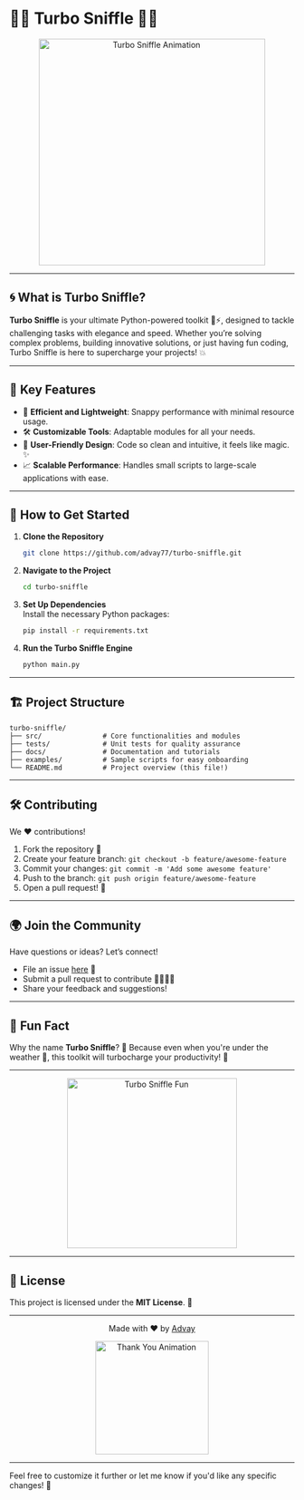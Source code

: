 # 🚀🌟 Turbo Sniffle 🌟🚀  

<p align="center">
  <img src="https://media.giphy.com/media/3o6ZsYm5P38NvUWrDi/giphy.gif" alt="Turbo Sniffle Animation" width="400"/>
</p>

---

## 🌀 What is Turbo Sniffle?  

**Turbo Sniffle** is your ultimate Python-powered toolkit 🐍⚡, designed to tackle challenging tasks with elegance and speed. Whether you’re solving complex problems, building innovative solutions, or just having fun coding, Turbo Sniffle is here to supercharge your projects! 💥  

---

## 🌟 Key Features  

- 💾 **Efficient and Lightweight**: Snappy performance with minimal resource usage.  
- 🛠️ **Customizable Tools**: Adaptable modules for all your needs.  
- 🌈 **User-Friendly Design**: Code so clean and intuitive, it feels like magic. ✨  
- 📈 **Scalable Performance**: Handles small scripts to large-scale applications with ease.  

---

## 🧰 How to Get Started  

1. **Clone the Repository**  
   ```bash
   git clone https://github.com/advay77/turbo-sniffle.git
   ```  

2. **Navigate to the Project**  
   ```bash
   cd turbo-sniffle
   ```  

3. **Set Up Dependencies**  
   Install the necessary Python packages:  
   ```bash
   pip install -r requirements.txt
   ```  

4. **Run the Turbo Sniffle Engine**  
   ```bash
   python main.py
   ```  

---

## 🏗️ Project Structure  

```
turbo-sniffle/
├── src/               # Core functionalities and modules
├── tests/             # Unit tests for quality assurance
├── docs/              # Documentation and tutorials
├── examples/          # Sample scripts for easy onboarding
└── README.md          # Project overview (this file!)
```

---

## 🛠️ Contributing  

We ❤️ contributions!  

1. Fork the repository 🍴  
2. Create your feature branch: `git checkout -b feature/awesome-feature`  
3. Commit your changes: `git commit -m 'Add some awesome feature'`  
4. Push to the branch: `git push origin feature/awesome-feature`  
5. Open a pull request! 🚀  

---

## 🌍 Join the Community  

Have questions or ideas? Let’s connect!  

- File an issue [here](https://github.com/advay77/turbo-sniffle/issues) 🚩  
- Submit a pull request to contribute 👨‍💻👩‍💻  
- Share your feedback and suggestions!  

---

## 🧠 Fun Fact  

Why the name **Turbo Sniffle**? 🤔 Because even when you're under the weather 🤧, this toolkit will turbocharge your productivity! 💪  

---

<p align="center">
  <img src="https://media.giphy.com/media/26AHONQ79FdWZhAI0/giphy.gif" alt="Turbo Sniffle Fun" width="300"/>
</p>

---

## 📜 License  

This project is licensed under the **MIT License**. 📝  

---

<p align="center">
  Made with ❤️ by <a href="https://github.com/advay77">Advay</a>  
</p>  

<p align="center">
  <img src="https://media.giphy.com/media/l0Ex5fWjDa1N9wPfc/giphy.gif" alt="Thank You Animation" width="200"/>
</p>

---

Feel free to customize it further or let me know if you'd like any specific changes! 🚀
